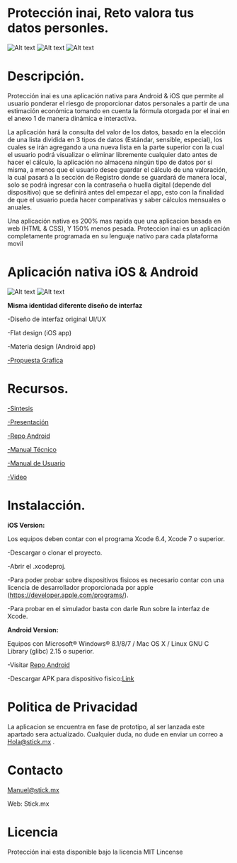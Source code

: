 # Protección inai, Reto valora tus datos personles.

![Alt text](http://i67.tinypic.com/2vnqhxz.png)   ![Alt text](http://i63.tinypic.com/11japw9.png)    ![Alt text](http://i65.tinypic.com/21eyr7n.png)


# Descripción.

Protección inai es una aplicación nativa para Android & iOS que permite al usuario ponderar el riesgo de proporcionar datos personales a partir de una estimación económica tomando en cuenta la fórmula otorgada por el inai en el anexo 1 de manera dinámica e interactiva.

La aplicación hará la consulta del valor de los datos, basado en la elección de una lista dividida en 
3 tipos de datos (Estándar, sensible, especial), los cuales se irán agregando a una nueva lista en la 
parte superior con la cual el usuario podrá visualizar o eliminar libremente cualquier dato antes de 
hacer el cálculo, la aplicación no almacena ningún tipo de datos por sí misma, a menos que el usuario
desee guardar el cálculo de una valoración, la cual pasará a la sección de Registro donde se guardará 
de manera local, solo se podrá ingresar con la contraseña o huella digital (depende del dispositivo) 
que se definirá antes del empezar el app, esto con la finalidad de que el usuario pueda hacer comparativas 
y saber cálculos mensuales o anuales.

Una aplicación nativa es 200% mas rapida que una aplicacion basada en web (HTML & CSS), Y 150% menos pesada.
Proteccion inai es un aplicación completamente programada en su lenguaje nativo para cada plataforma movil

# Aplicación nativa iOS & Android

![Alt text](http://i63.tinypic.com/xb9xe0.png) ![Alt text](http://i68.tinypic.com/30u8w7n.png)


**Misma identidad diferente diseño de interfaz**

-Diseño de interfaz original UI/UX

-Flat design (iOS app)

-Materia design (Android app)


[-Propuesta Grafica](https://drive.google.com/folderview?id=0B8CwadqbzajFNkdJRmN3NlhQVDg&usp=sharing)


# Recursos.


[-Sintesis](https://goo.gl/ZL51GE)

[-Presentación](https://goo.gl/8hBpbE)

[-Repo Android](https://github.com/MonsterV/Inai-App-Android)

[-Manual Técnico](https://goo.gl/0ZzvZE)

[-Manual de Usuario](https://goo.gl/hGbAvT)

[-Video](https://goo.gl/UtzZiF)


# Instalacción.


**iOS Version:**

Los equipos deben contar con el programa Xcode 6.4, Xcode 7 o superior.

-Descargar o clonar el proyecto. 

-Abrir el .xcodeproj.

-Para poder probar sobre dispositivos fisicos es necesario contar con una licencia de desarrollador proporcionada
por apple (https://developer.apple.com/programs/).

-Para probar en el simulador basta con darle Run sobre la interfaz de Xcode.


**Android Version:**

Equipos con Microsoft® Windows® 8.1/8/7  /  Mac OS X  /  Linux GNU C Library (glibc) 2.15 o superior.

-Visitar [Repo Android](https://github.com/MonsterV/Inai-App-Android)

-Descargar APK para dispositivo fisico:[Link](https://www.dropbox.com/s/0b95t6scgc0a199/app-release.apk.zip?dl=0)


# Politica de Privacidad

La aplicacion se encuentra en fase de prototipo, al ser lanzada este apartado sera actualizado.
Cualquier duda, no dude en enviar un correo a Hola@stick.mx .


# Contacto

Manuel@stick.mx

Web: Stick.mx


# Licencia 

Protección inai esta disponible bajo la licencia MIT Lincense


